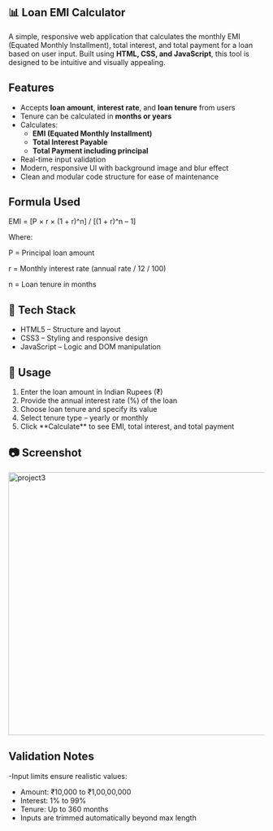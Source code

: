 <h2>📊 Loan EMI Calculator</h2>

A simple, responsive web application that calculates the monthly EMI (Equated Monthly Installment), total interest, and total payment for a loan based on user input. Built using **HTML, CSS, and JavaScript**, this tool is designed to be intuitive and visually appealing.

<h2>Features</h2>

- Accepts **loan amount**, **interest rate**, and **loan tenure** from users
- Tenure can be calculated in **months or years**
- Calculates:
  - **EMI (Equated Monthly Installment)**
  - **Total Interest Payable**
  - **Total Payment including principal**
- Real-time input validation
- Modern, responsive UI with background image and blur effect
- Clean and modular code structure for ease of maintenance


<h2>Formula Used</h2> 

<p>EMI = [P × r × (1 + r)^n] / [(1 + r)^n – 1]</p>
Where:</p>
<p>P = Principal loan amount</p>
<p>r = Monthly interest rate (annual rate / 12 / 100)</p>
<p>n = Loan tenure in months</p>


<h2>🎨 Tech Stack </h2>

<ul>
<li>HTML5 – Structure and layout</li>
<li>CSS3 – Styling and responsive design</li>
<li>JavaScript – Logic and DOM manipulation</li>
</ul>

<h2>📌 Usage</h2>

<ol>
<li>Enter the loan amount in Indian Rupees (₹)</li> 
<li> Provide the annual interest rate (%) of the loan</li>
<li> Choose loan tenure and specify its value</li>
<li> Select tenure type – yearly or monthly</li>
<li> Click **Calculate** to see EMI, total interest, and total payment</li>
</ol>

<h2>📷 Screenshot</h2>

<img width="1164" height="518" alt="project3" src="https://github.com/user-attachments/assets/8636907a-71cc-46ba-ad0a-5e20b09521e0" />


<h2>Validation Notes</h2>

-Input limits ensure realistic values:
- Amount: ₹10,000 to ₹1,00,00,000
- Interest: 1% to 99%
- Tenure: Up to 360 months
- Inputs are trimmed automatically beyond max length
